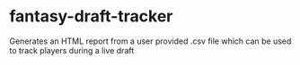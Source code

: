 # fantasy-draft-tracker
Generates an HTML report from a user provided .csv file which can be used to track players during a live draft
